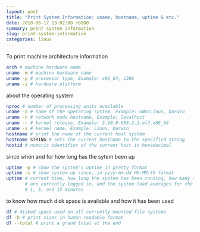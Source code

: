 ```yaml
---
layout: post
title: "Print System Information: uname, hostname, uptime & etc."
date: 2018-06-17 13:02:00 +0800
summary: print system information
slug: print-system-information
categories: linux
---
```


To print machine architecture information
```bash
arch # machine hardware name
uname -m # machine hardware name
uname -p # processor type, Example: x86_64, i386
uname -i # hardware platform
```
about the operating system
```bash
nproc # number of processing units available
uname -o # name of the operating system, Example: GNU/Linux, Darwin
uname -n # network node hostname, Example: localhost
uname -r # kernel release, Example: 3.10.0-693.2.2.el7.x86_64
uname -s # kernel name, Example: Linux, Darwin
hostname # print the name of the current host system
hostname STRING # sets the current hostname to the specified string
hostid # numeric identifier of the current host in hexadecimal
```
since when and for how long has the sytem been up 
```bash
uptime -p # show the system's uptime in pretty format
uptime -s # show system up since, in yyyy-mm-dd HH:MM:SS format
uptime # current time, how long the system has been running, how many users 
       # are currently logged in, and the system load averages for the past 
       # 1, 5, and 15 minutes
```

to know how much disk space is available and how it has been used

```bash
df # disked space used on all currently mounted file systems
df -h # print sizes in human readable format
df --total # print a grand total at the end
```